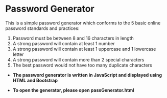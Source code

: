 # Password Generator
This is a simple password generator which conforms to the 5 basic online password standards and practices:
1.	Password must be between 8 and 16 characters in length
2.	A strong password will contain at least 1 number
3.	A strong password will contain at least 1 uppercase and 1 lowercase letter
4.	A strong password will contain more than 2 special characters
5.	The best password would not have too many duplicate characters

* **The password generator is written in JavaScript and displayed using HTML and Bootstrap**

* **To open the generator, please open passGenerator.html**

